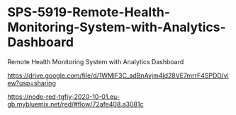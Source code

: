# SPS-5919-Remote-Health-Monitoring-System-with-Analytics-Dashboard
Remote Health Monitoring System with Analytics Dashboard

https://drive.google.com/file/d/1WMlF3C_adBnAvjm4ld28VE7mrrF4SPDD/view?usp=sharing

https://node-red-tgfiy-2020-10-01.eu-gb.mybluemix.net/red/#flow/72afe408.a3081c

